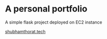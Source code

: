 # A personal portfolio 
A simple flask project deployed on EC2 instance 

[shubhamthorat.tech](shubhamthorat.tech)
